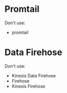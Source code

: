 # Promtail

Don't use:

- promtail

# Data Firehose

Don't use:

- Kinesis Data Firehose
- Firehose
- Kinesis Firehose
